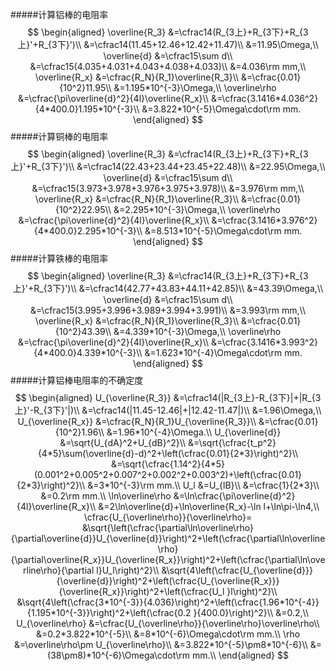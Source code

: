 #####计算铝棒的电阻率
$$
\begin{aligned}
	\overline{R_3}
	&=\cfrac14(R_{3上}+R_{3下}+R_{3上}'+R_{3下}')\\
	&=\cfrac14(11.45+12.46+12.42+11.47)\\
	&=11.95\Omega,\\
	\overline{d}
	&=\cfrac15\sum d\\
	&=\cfrac15(4.035+4.031+4.043+4.038+4.033)\\
	&=4.036\rm mm,\\
	\overline{R_x}
	&=\cfrac{R_N}{R_1}\overline{R_3}\\
	&=\cfrac{0.01}{10^2}11.95\\
	&=1.195*10^{-3}\Omega,\\
	\overline\rho
	&=\cfrac{\pi\overline{d}^2}{4l}\overline{R_x}\\
	&=\cfrac{3.1416*4.036^2}{4*400.0}1.195*10^{-3}\\
	&=3.822*10^{-5}\Omega\cdot\rm mm.
\end{aligned}
$$
#####计算铜棒的电阻率
$$
\begin{aligned}
	\overline{R_3}
	&=\cfrac14(R_{3上}+R_{3下}+R_{3上}'+R_{3下}')\\
	&=\cfrac14(22.43+23.44+23.45+22.48)\\
	&=22.95\Omega,\\
	\overline{d}
	&=\cfrac15\sum d\\
	&=\cfrac15(3.973+3.978+3.976+3.975+3.978)\\
	&=3.976\rm mm,\\
	\overline{R_x}
	&=\cfrac{R_N}{R_1}\overline{R_3}\\
	&=\cfrac{0.01}{10^2}22.95\\
	&=2.295*10^{-3}\Omega,\\
	\overline\rho
	&=\cfrac{\pi\overline{d}^2}{4l}\overline{R_x}\\
	&=\cfrac{3.1416*3.976^2}{4*400.0}2.295*10^{-3}\\
	&=8.513*10^{-5}\Omega\cdot\rm mm.
\end{aligned}
$$
#####计算铁棒的电阻率
$$
\begin{aligned}
	\overline{R_3}
	&=\cfrac14(R_{3上}+R_{3下}+R_{3上}'+R_{3下}')\\
	&=\cfrac14(42.77+43.83+44.11+42.85)\\
	&=43.39\Omega,\\
	\overline{d}
	&=\cfrac15\sum d\\
	&=\cfrac15(3.995+3.996+3.989+3.994+3.991)\\
	&=3.993\rm mm,\\
	\overline{R_x}
	&=\cfrac{R_N}{R_1}\overline{R_3}\\
	&=\cfrac{0.01}{10^2}43.39\\
	&=4.339*10^{-3}\Omega,\\
	\overline\rho
	&=\cfrac{\pi\overline{d}^2}{4l}\overline{R_x}\\
	&=\cfrac{3.1416*3.993^2}{4*400.0}4.339*10^{-3}\\
	&=1.623*10^{-4}\Omega\cdot\rm mm.
\end{aligned}
$$
#####计算铝棒电阻率的不确定度
$$
\begin{aligned}
	U_{\overline{R_3}}
	&=\cfrac14(|R_{3上}-R_{3下}|+|R_{3上}'-R_{3下}'|)\\
	&=\cfrac14(|11.45-12.46|+|12.42-11.47|)\\
	&=1.96\Omega,\\
	U_{\overline{R_x}}
	&=\cfrac{R_N}{R_1}U_{\overline{R_3}}\\
	&=\cfrac{0.01}{10^2}1.96\\
	&=1.96*10^{-4}\Omega.\\
	U_{\overline{d}}
	&=\sqrt{U_{dA}^2+U_{dB}^2}\\
	&=\sqrt{\cfrac{t_p^2}{4*5}\sum(\overline{d}-d)^2+\left(\cfrac{0.01}{2*3}\right)^2}\\
	&=\sqrt{\cfrac{1.14^2}{4*5}(0.001^2+0.005^2+0.007^2+0.002^2+0.003^2)+\left(\cfrac{0.01}{2*3}\right)^2}\\
	&=3*10^{-3}\rm mm.\\
	U_l
	&=U_{lB}\\
	&=\cfrac{1}{2*3}\\
	&=0.2\rm mm.\\
	\ln\overline\rho
	&=\ln\cfrac{\pi\overline{d}^2}{4l}\overline{R_x}\\
	&=2\ln\overline{d}+\ln\overline{R_x}-\ln l+\ln\pi-\ln4,\\
	\cfrac{U_{\overline\rho}}{\overline\rho}=
	&\sqrt{\left(\cfrac{\partial\ln\overline\rho}{\partial\overline{d}}U_{\overline{d}}\right)^2+\left(\cfrac{\partial\ln\overline\rho}{\partial\overline{R_x}}U_{\overline{R_x}}\right)^2+\left(\cfrac{\partial\ln\overline\rho}{\partial l}U_l\right)^2}\\
	&\sqrt{4\left(\cfrac{U_{\overline{d}}}{\overline{d}}\right)^2+\left(\cfrac{U_{\overline{R_x}}}{\overline{R_x}}\right)^2+\left(\cfrac{U_l
	}l\right)^2}\\
	&\sqrt{4\left(\cfrac{3*10^{-3}}{4.036}\right)^2+\left(\cfrac{1.96*10^{-4}}{1.195*10^{-3}}\right)^2+\left(\cfrac{0.2
	}{400.0}\right)^2}\\
	&=0.2,\\
	U_{\overline\rho}
	&=\cfrac{U_{\overline\rho}}{\overline\rho}\overline\rho\\
	&=0.2*3.822*10^{-5}\\
	&=8*10^{-6}\Omega\cdot\rm mm.\\
	\rho
	&=\overline\rho\pm U_{\overline\rho}\\
	&=3.822*10^{-5}\pm8*10^{-6}\\
	&=(38\pm8)*10^{-6}\Omega\cdot\rm mm.\\
\end{aligned}
$$


